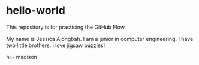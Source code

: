 # hello-world
This repository is for practicing the GitHub Flow.

My name is Jessica Ajongbah.
I am a junior in computer engineering.
I have two little brothers.
i love jigsaw puzzles!

hi - madison
